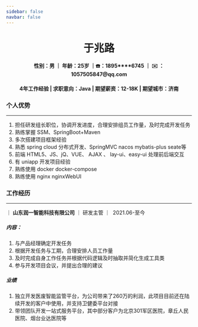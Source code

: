 ```yaml
---
sidebar: false
navbar: false
---
```


<h1 align="center">于兆路</h1>

<h4 align="center">性别：男 ｜ 年龄：25岁 ｜☎️：1895****6745 ｜ ✉️ ：1057505847@qq.com</h4>

<h4 align="center">4年工作经验 | 求职意向：Java | 期望薪资：12-18K | 期望城市：济南</h4>

### 个人优势

---

1. 担任研发组长职位，协调开发进度，合理安排组员工作量，及时完成开发任务
2. 熟练掌握 SSM、SpringBoot+Maven
3. 多次搭建项目框架经验
4. 熟悉 spring cloud 分布式开发、SpringMVC nacos mybatis-plus seate等
5. 前端 HTML5、JS、jQ、VUE、 AJAX 、 lay-ui、easy-ui 处理前后端交互
6. 有 uniapp 开发项目经验
7. 熟练使用 docker docker-compose
8. 熟练使用 nginx nginxWebUI



### 工作经历

---

｜ **山东润一智能科技有限公司** ｜ 研发主管 ｜&nbsp;&nbsp;2021.06-至今

##### 内容：

1. 与产品经理确定开发任务
2. 根据开发任务与工期，合理安排人员工作量
3. 及时完成自身工作任务并根据代码逻辑及时抽取并简化生成工具类
4. 参与开发项目会议，并提出合理的建议

##### 业绩

1. 独立开发医废智能监管平台，为公司带来了260万的利润，此项目目前还在陆续开发的客户中使用，并支持卫健委平台对接
2. 带领团队开发一站式服务平台，其中部分客户为北京301军区医院，章丘人民医院、烟台业达医院等
